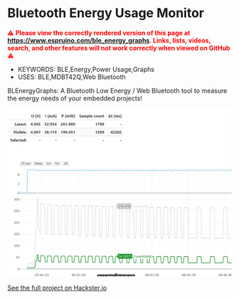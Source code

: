<!--- Copyright (c) 2019 Gordon Williams, Pur3 Ltd. See the file LICENSE for copying permission. -->
Bluetooth Energy Usage Monitor
==============================

<span style="color:red">:warning: **Please view the correctly rendered version of this page at https://www.espruino.com/ble_energy_graphs. Links, lists, videos, search, and other features will not work correctly when viewed on GitHub** :warning:</span>

* KEYWORDS: BLE,Energy,Power Usage,Graphs
* USES: BLE,MDBT42Q,Web Bluetooth

BLEnergyGraphs: A Bluetooth Low Energy / Web Bluetooth tool to measure the energy needs of your embedded projects!

![](ble_energy_graphs.jpg)

[See the full project on Hackster.io](https://www.hackster.io/akos-lukacs/blenergygraphs-7e7b9c)
